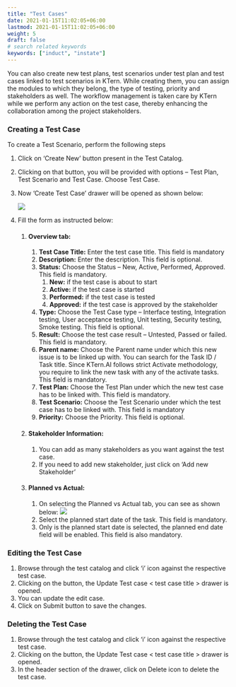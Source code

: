 ```yaml
---
title: "Test Cases"
date: 2021-01-15T11:02:05+06:00
lastmod: 2021-01-15T11:02:05+06:00
weight: 5
draft: false
# search related keywords
keywords: ["induct", "instate"]
---
```



You can also create new test plans, test scenarios under test plan and test cases linked to test scenarios in KTern. While creating them, you can assign the modules to which they belong, the type of testing, priority and stakeholders as well. The workflow management is taken care by KTern while we perform any action on the test case, thereby enhancing the collaboration among the project stakeholders.

### Creating a Test Case

To create a Test Scenario, perform the following steps

1. Click on ‘Create New’ button present in the Test Catalog.
2. Clicking on that button, you will be provided with options – Test Plan, Test Scenario and Test Case. Choose Test Case.
3. Now ‘Create Test Case’ drawer will be opened as shown below:

   ![](https://storage.googleapis.com/ktern-docs-files/test-case-1.png)

4. Fill the form as instructed below:

   1. #### Overview tab:
      1. **Test Case Title:** Enter the test case title. This field is mandatory
      2. **Description:** Enter the description. This field is optional.
      3. **Status:** Choose the Status – New, Active, Performed, Approved. This field is mandatory.
         1. **New:** if the test case is about to start
         2. **Active:** if the test case is started
         3. **Performed:** if the test case is tested
         4. **Approved:** if the test case is approved by the stakeholder
      4. **Type:** Choose the Test Case type – Interface testing, Integration testing, User acceptance testing, Unit testing, Security testing, Smoke testing. This field is optional.
      5. **Result:** Choose the test case result – Untested, Passed or failed. This field is mandatory.
      6. **Parent name:** Choose the Parent name under which this new issue is to be linked up with. You can search for the Task ID / Task title. Since KTern.AI follows strict Activate methodology, you require to link the new task with any of the activate tasks. This field is mandatory.
      7. **Test Plan:** Choose the Test Plan under which the new test case has to be linked with. This field is mandatory.
      8. **Test Scenario:** Choose the Test Scenario under which the test case has to be linked with. This field is mandatory
      9. **Priority:** Choose the Priority. This field is optional.
   2. #### Stakeholder Information:
      1. You can add as many stakeholders as you want against the test case.
      2. If you need to add new stakeholder, just click on ‘Add new Stakeholder’
   3. #### Planned vs Actual:
      1. On selecting the Planned vs Actual tab, you can see as shown below:
         ![](https://storage.googleapis.com/ktern-docs-files/test-case-2.png)
      2. Select the planned start date of the task. This field is mandatory.
      3. Only is the planned start date is selected, the planned end date field will be enabled. This field is also mandatory.

### Editing the Test Case

1. Browse through the test catalog and click ‘i’ icon against the respective test case.
2. Clicking on the button, the Update Test case < test case title > drawer is opened.
3. You can update the edit case.
4. Click on Submit button to save the changes.

### Deleting the Test Case

1. Browse through the test catalog and click ‘i’ icon against the respective test case.
2. Clicking on the button, the Update Test case < test case title > drawer is opened.
3. In the header section of the drawer, click on Delete icon to delete the test case.
